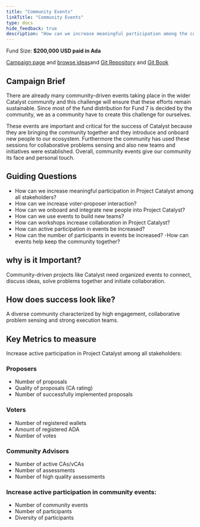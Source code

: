 ```yaml
---
title: "Community Events"
linkTitle: "Community Events"
type: docs
hide_feedback: true
description: "How can we increase meaningful participation among the community in the next 6 months?"
---
```

Fund Size: **$200,000 USD paid in Ada**

[Campaign page](https://cardano.ideascale.com/a/campaign-home/26234) and [browse ideas](https://cardano.ideascale.com/a/ideas/top/campaign-filter/byids/campaigns/26234/stage/unspecified)and [Git Repository](https://github.com/Catalyst-Challenges/F7-Community-Events) and [Git Book](https://quality-assurance-dao.gitbook.io/catalyst-fund-7-challenges/fund-7/community-events)


## Campaign Brief

There are already many community-driven events taking place in the wider Catalyst community and this challenge will ensure that these efforts remain sustainable. Since most of the fund distribution for Fund 7 is decided by the community, we as a community have to create this challenge for ourselves.

These events are important and critical for the success of Catalyst because they are bringing the community together and they introduce and onboard new people to our ecosystem. Furthermore the community has used these sessions for collaborative problems sensing and also new teams and initiatives were established. Overall, community events give our community its face and personal touch.

## Guiding Questions
- How can we increase meaningful participation in Project Catalyst among all stakeholders?
- How can we increase voter-proposer interaction?
- How can we onboard and integrate new people into Project Catalyst?
- How can we use events to build new teams?
- How can workshops increase collaboration in Project Catalyst?
- How can active participation in events be increased?
- How can the number of participants in events be increased?
-How can events help keep the community together?

## why is it Important?
Community-driven projects like Catalyst need organized events to connect, discuss ideas, solve problems together and initiate collaboration.

## How does success look like?
A diverse community characterized by high engagement, collaborative problem sensing and strong execution teams.

## Key Metrics to measure
Increase active participation in Project Catalyst among all stakeholders:

### Proposers
- Number of proposals
- Quality of proposals (CA rating)
- Number of successfully implemented proposals

### Voters
- Number of registered wallets
- Amount of registered ADA
- Number of votes

### Community Advisors
- Number of active CAs/vCAs
- Number of assessments
- Number of high quality assessments

### Increase active participation in community events:
- Number of community events
- Number of participants
- Diversity of participants
